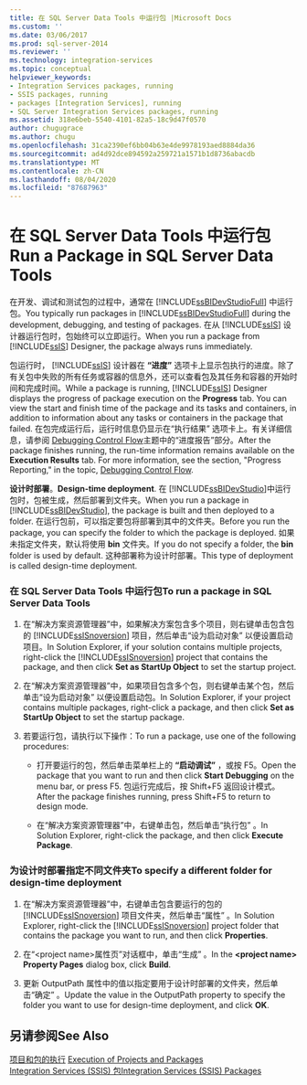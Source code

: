 ```yaml
---
title: 在 SQL Server Data Tools 中运行包 |Microsoft Docs
ms.custom: ''
ms.date: 03/06/2017
ms.prod: sql-server-2014
ms.reviewer: ''
ms.technology: integration-services
ms.topic: conceptual
helpviewer_keywords:
- Integration Services packages, running
- SSIS packages, running
- packages [Integration Services], running
- SQL Server Integration Services packages, running
ms.assetid: 318e6beb-5540-4101-82a5-18c9d47f0570
author: chugugrace
ms.author: chugu
ms.openlocfilehash: 31ca2390ef6bb04b63e4de9978193aed8884da36
ms.sourcegitcommit: ad4d92dce894592a259721a1571b1d8736abacdb
ms.translationtype: MT
ms.contentlocale: zh-CN
ms.lasthandoff: 08/04/2020
ms.locfileid: "87687963"
---
```

# <a name="run-a-package-in-sql-server-data-tools"></a><span data-ttu-id="be064-102">在 SQL Server Data Tools 中运行包</span><span class="sxs-lookup"><span data-stu-id="be064-102">Run a Package in SQL Server Data Tools</span></span>
  <span data-ttu-id="be064-103">在开发、调试和测试包的过程中，通常在 [!INCLUDE[ssBIDevStudioFull](../includes/ssbidevstudiofull-md.md)] 中运行包。</span><span class="sxs-lookup"><span data-stu-id="be064-103">You typically run packages in [!INCLUDE[ssBIDevStudioFull](../includes/ssbidevstudiofull-md.md)] during the development, debugging, and testing of packages.</span></span> <span data-ttu-id="be064-104">在从 [!INCLUDE[ssIS](../includes/ssis-md.md)] 设计器运行包时，包始终可以立即运行。</span><span class="sxs-lookup"><span data-stu-id="be064-104">When you run a package from [!INCLUDE[ssIS](../includes/ssis-md.md)] Designer, the package always runs immediately.</span></span>  
  
 <span data-ttu-id="be064-105">包运行时， [!INCLUDE[ssIS](../includes/ssis-md.md)] 设计器在 **“进度”** 选项卡上显示包执行的进度。除了有关包中失败的所有任务或容器的信息外，还可以查看包及其任务和容器的开始时间和完成时间。</span><span class="sxs-lookup"><span data-stu-id="be064-105">While a package is running, [!INCLUDE[ssIS](../includes/ssis-md.md)] Designer displays the progress of package execution on the **Progress** tab. You can view the start and finish time of the package and its tasks and containers, in addition to information about any tasks or containers in the package that failed.</span></span> <span data-ttu-id="be064-106">在包完成运行后，运行时信息仍显示在“执行结果”  选项卡上。有关详细信息，请参阅 [Debugging Control Flow](control-flow/control-flow.md)主题中的“进度报告”部分。</span><span class="sxs-lookup"><span data-stu-id="be064-106">After the package finishes running, the run-time information remains available on the **Execution Results** tab. For more information, see the section, "Progress Reporting," in the topic, [Debugging Control Flow](control-flow/control-flow.md).</span></span>  
  
 <span data-ttu-id="be064-107">**设计时部署**。</span><span class="sxs-lookup"><span data-stu-id="be064-107">**Design-time deployment**.</span></span> <span data-ttu-id="be064-108">在 [!INCLUDE[ssBIDevStudio](../includes/ssbidevstudio-md.md)]中运行包时，包被生成，然后部署到文件夹。</span><span class="sxs-lookup"><span data-stu-id="be064-108">When you run a package in [!INCLUDE[ssBIDevStudio](../includes/ssbidevstudio-md.md)], the package is built and then deployed to a folder.</span></span> <span data-ttu-id="be064-109">在运行包前，可以指定要包将部署到其中的文件夹。</span><span class="sxs-lookup"><span data-stu-id="be064-109">Before you run the package, you can specify the folder to which the package is deployed.</span></span> <span data-ttu-id="be064-110">如果未指定文件夹，默认将使用 **bin** 文件夹。</span><span class="sxs-lookup"><span data-stu-id="be064-110">If you do not specify a folder, the **bin** folder is used by default.</span></span> <span data-ttu-id="be064-111">这种部署称为设计时部署。</span><span class="sxs-lookup"><span data-stu-id="be064-111">This type of deployment is called design-time deployment.</span></span>  
  
### <a name="to-run-a-package-in-sql-server-data-tools"></a><span data-ttu-id="be064-112">在 SQL Server Data Tools 中运行包</span><span class="sxs-lookup"><span data-stu-id="be064-112">To run a package in SQL Server Data Tools</span></span>  
  
1.  <span data-ttu-id="be064-113">在“解决方案资源管理器”中，如果解决方案包含多个项目，则右键单击包含包的 [!INCLUDE[ssISnoversion](../includes/ssisnoversion-md.md)] 项目，然后单击“设为启动对象”  以便设置启动项目。</span><span class="sxs-lookup"><span data-stu-id="be064-113">In Solution Explorer, if your solution contains multiple projects, right-click the [!INCLUDE[ssISnoversion](../includes/ssisnoversion-md.md)] project that contains the package, and then click **Set as StartUp Object** to set the startup project.</span></span>  
  
2.  <span data-ttu-id="be064-114">在“解决方案资源管理器”中，如果项目包含多个包，则右键单击某个包，然后单击“设为启动对象”  以便设置启动包。</span><span class="sxs-lookup"><span data-stu-id="be064-114">In Solution Explorer, if your project contains multiple packages, right-click a package, and then click **Set as StartUp Object** to set the startup package.</span></span>  
  
3.  <span data-ttu-id="be064-115">若要运行包，请执行以下操作：</span><span class="sxs-lookup"><span data-stu-id="be064-115">To run a package, use one of the following procedures:</span></span>  
  
    -   <span data-ttu-id="be064-116">打开要运行的包，然后单击菜单栏上的 **“启动调试”** ，或按 F5。</span><span class="sxs-lookup"><span data-stu-id="be064-116">Open the package that you want to run and then click **Start Debugging** on the menu bar, or press F5.</span></span> <span data-ttu-id="be064-117">包运行完成后，按 Shift+F5 返回设计模式。</span><span class="sxs-lookup"><span data-stu-id="be064-117">After the package finishes running, press Shift+F5 to return to design mode.</span></span>  
  
    -   <span data-ttu-id="be064-118">在“解决方案资源管理器”中，右键单击包，然后单击“执行包”  。</span><span class="sxs-lookup"><span data-stu-id="be064-118">In Solution Explorer, right-click the package, and then click **Execute Package**.</span></span>  
  
### <a name="to-specify-a-different-folder-for-design-time-deployment"></a><span data-ttu-id="be064-119">为设计时部署指定不同文件夹</span><span class="sxs-lookup"><span data-stu-id="be064-119">To specify a different folder for design-time deployment</span></span>  
  
1.  <span data-ttu-id="be064-120">在“解决方案资源管理器”中，右键单击包含要运行的包的 [!INCLUDE[ssISnoversion](../includes/ssisnoversion-md.md)] 项目文件夹，然后单击“属性”  。</span><span class="sxs-lookup"><span data-stu-id="be064-120">In Solution Explorer, right-click the [!INCLUDE[ssISnoversion](../includes/ssisnoversion-md.md)] project folder that contains the package you want to run, and then click **Properties**.</span></span>  
  
2.  <span data-ttu-id="be064-121">在“\<project name>属性页”对话框中，单击“生成” 。</span><span class="sxs-lookup"><span data-stu-id="be064-121">In the **\<project name> Property Pages** dialog box, click **Build**.</span></span>  
  
3.  <span data-ttu-id="be064-122">更新 OutputPath 属性中的值以指定要用于设计时部署的文件夹，然后单击“确定”  。</span><span class="sxs-lookup"><span data-stu-id="be064-122">Update the value in the OutputPath property to specify the folder you want to use for design-time deployment, and click **OK**.</span></span>  
  
## <a name="see-also"></a><span data-ttu-id="be064-123">另请参阅</span><span class="sxs-lookup"><span data-stu-id="be064-123">See Also</span></span>  
 <span data-ttu-id="be064-124">[项目和包的执行](packages/run-integration-services-ssis-packages.md) </span><span class="sxs-lookup"><span data-stu-id="be064-124">[Execution of Projects and Packages](packages/run-integration-services-ssis-packages.md) </span></span>  
 [<span data-ttu-id="be064-125">Integration Services (SSIS) 包</span><span class="sxs-lookup"><span data-stu-id="be064-125">Integration Services &#40;SSIS&#41; Packages</span></span>](../../2014/integration-services/integration-services-ssis-packages.md)  
  
  

